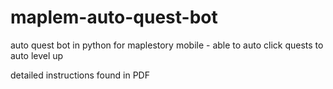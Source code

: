 # maplem-auto-quest-bot
auto quest bot in python for maplestory mobile - able to auto click quests to auto level up

detailed instructions found in PDF
